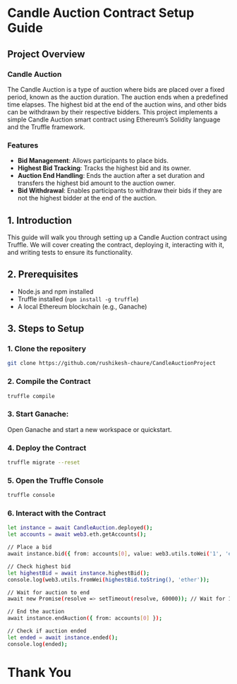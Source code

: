 # Candle Auction Contract Setup Guide

## Project Overview

### Candle Auction

The Candle Auction is a type of auction where bids are placed over a fixed period, known as the auction duration. The auction ends when a predefined time elapses. The highest bid at the end of the auction wins, and other bids can be withdrawn by their respective bidders. This project implements a simple Candle Auction smart contract using Ethereum’s Solidity language and the Truffle framework.

### Features

- **Bid Management**: Allows participants to place bids.
- **Highest Bid Tracking**: Tracks the highest bid and its owner.
- **Auction End Handling**: Ends the auction after a set duration and transfers the highest bid amount to the auction owner.
- **Bid Withdrawal**: Enables participants to withdraw their bids if they are not the highest bidder at the end of the auction.

## 1. Introduction

This guide will walk you through setting up a Candle Auction contract using Truffle. We will cover creating the contract, deploying it, interacting with it, and writing tests to ensure its functionality.

## 2. Prerequisites

- Node.js and npm installed
- Truffle installed (`npm install -g truffle`)
- A local Ethereum blockchain (e.g., Ganache)

## 3. Steps to Setup
### 1. Clone the repositery

   ```bash
   git clone https://github.com/rushikesh-chaure/CandleAuctionProject
   ```

### 2. Compile the Contract

   ```bash
   truffle compile
   ```

### 3. Start Ganache:
Open Ganache and start a new workspace or quickstart.
### 4. Deploy the Contract

   ```bash
   truffle migrate --reset
   ```

### 5. Open the Truffle Console

   ```bash
   truffle console
   ```
### 6. Interact with the Contract

   ```bash
   let instance = await CandleAuction.deployed();
let accounts = await web3.eth.getAccounts();

// Place a bid
await instance.bid({ from: accounts[0], value: web3.utils.toWei('1', 'ether') });

// Check highest bid
let highestBid = await instance.highestBid();
console.log(web3.utils.fromWei(highestBid.toString(), 'ether'));

// Wait for auction to end
await new Promise(resolve => setTimeout(resolve, 60000)); // Wait for 1 minute

// End the auction
await instance.endAuction({ from: accounts[0] });

// Check if auction ended
let ended = await instance.ended();
console.log(ended);

   ```
# Thank You

